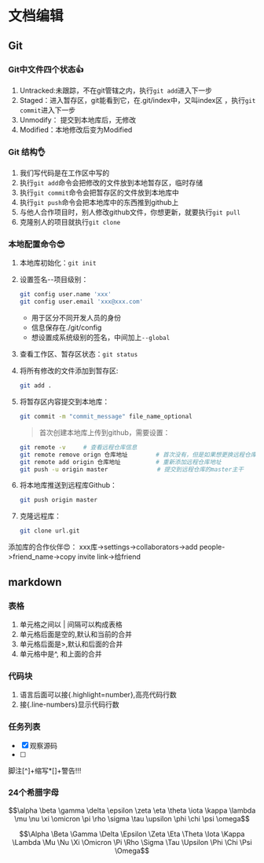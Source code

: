 # 文档编辑

## Git

### Git中文件四个状态👍

1. Untracked:未跟踪，不在git管辖之内，执行```git add```进入下一步
2. Staged：进入暂存区，git能看到它，在.git/index中，又叫index区 ，执行```git commit```进入下一步
3. Unmodify： 提交到本地库后，无修改
4. Modified：本地修改后变为Modified

### Git 结构👌

1. 我们写代码是在工作区中写的
2. 执行```git add```命令会把修改的文件放到本地暂存区，临时存储
3. 执行```git commit```命令会把暂存区的文件放到本地库中
4. 执行```git push```命令会把本地库中的东西推到github上
5. 与他人合作项目时，别人修改github文件，你想更新，就要执行```git pull```
6. 克隆别人的项目就执行```git clone```

### 本地配置命令😎

1. 本地库初始化：```git init```
2. 设置签名--项目级别：

    ```bash
    git config user.name 'xxx'
    git config user.email 'xxx@xxx.com'
    ```

    - 用于区分不同开发人员的身份
    - 信息保存在./git/config
    - 想设置成系统级别的签名，中间加上```--global```
3. 查看工作区、暂存区状态：```git status```
4. 将所有修改的文件添加到暂存区:

    ```bash
    git add .
    ```

5. 将暂存区内容提交到本地库：

    ```bash
    git commit -m "commit_message" file_name_optional
    ```
    > 首次创建本地库上传到github，需要设置：

    ```bash
    git remote -v     # 查看远程仓库信息
    git remote remove orign 仓库地址        # 首次没有，但是如果想更换远程仓库，可以使用
    git remote add origin 仓库地址          # 重新添加远程仓库地址
    git push -u origin master              # 提交到远程仓库的master主干
    ```

6. 将本地库推送到远程库Github：

    ```bash
    git push origin master
    ```

7. 克隆远程库：

    ```bash
    git clone url.git
    ```

添加库的合作伙伴😍：
xxx库->settings->collaborators->add people->friend_name->copy invite link->给friend

## markdown

### 表格

1. 单元格之间以 | 间隔可以构成表格
2. 单元格后面是空的,默认和当前的合并
3. 单元格后面是>,默认和后面的合并
4. 单元格中是^, 和上面的合并

### 代码块

1. 语言后面可以接{.highlight=number},高亮代码行数
2. 接{.line-numbers}显示代码行数

### 任务列表

- [x] 观察源码
- [ ]

脚注[^]+缩写*[]+警告!!!

### 24个希腊字母

$$\alpha \beta \gamma \delta \epsilon \zeta \eta \theta \iota \kappa \lambda \mu \nu \xi \omicron \pi \rho \sigma \tau \upsilon \phi \chi \psi \omega$$

$$\Alpha \Beta \Gamma \Delta \Epsilon \Zeta \Eta \Theta \Iota \Kappa \Lambda \Mu \Nu \Xi \Omicron \Pi \Rho \Sigma \Tau \Upsilon \Phi \Chi \Psi \Omega$$
